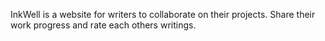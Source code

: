 InkWell is a website for writers to collaborate on their projects. Share their work progress and rate each others writings.